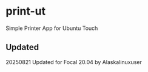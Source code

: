 # print-ut
Simple Printer App for Ubuntu Touch

## Updated
20250821 Updated for Focal 20.04 by Alaskalinuxuser
